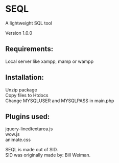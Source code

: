 # SEQL
A lightweight SQL tool

Version 1.0.0

<h2>Requirements:</h2>

Local server like xampp, mamp or wampp


<h2>Installation:</h2>


Unzip package<br />
Copy files to Htdocs<br />
Change MYSQLUSER and MYSQLPASS in main.php<br />


<h2>Plugins used:</h2>

jquery-linedtextarea.js<br />
wow.js<br />
animate.css<br />

SEQL is made out of SID.<br />
SID was originally made by: Bill Weiman.
